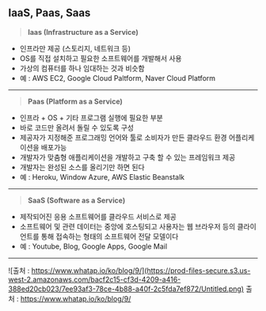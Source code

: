 ## IaaS, Paas, Saas

> **Iaas (Infrastructure as a Service)**

- 인프라만 제공 (스토리지, 네트워크 등)
- OS를 직접 설치하고 필요한 소프트웨어를 개발해서 사용
- 가상의 컴퓨터를 하나 임대하는 것과 비슷함
- 예 : AWS EC2, Google Cloud Paltform, Naver Cloud Platform

---

> **Paas (Platform as a Service)**

- 인프라 + OS + 기타 프로그램 실행에 필요한 부분
- 바로 코드만 올려서 돌릴 수 있도록 구성
- 제공자가 지정해준 프로그래밍 언어와 툴로 소비자가 만든 클라우드 환경 어플리케이션을 배포가능
- 개발자가 맞춤형 애플리케이션을 개발하고 구축 할 수 있는 프레임워크 제공
- 개발자는 완성된 소스를 올리기만 하면 된다
- 예 : Heroku, Window Azure, AWS Elastic Beanstalk

---

> **SaaS (Software as a Service)**

- 제작되어진 응용 소프트웨어를 클라우드 서비스로 제공
- 소프트웨어 및 관련 데이터는 중앙에 호스팅되고 사용자는 웹 브라우저 등의 클라이언트를 통해 접속하는 형태의 소프트웨어 전달 모델이다
- 예 : Youtube, Blog, Google Apps, Google Mail

---

![출처 : https://www.whatap.io/ko/blog/9/](https://prod-files-secure.s3.us-west-2.amazonaws.com/bacf2c15-cf3d-4209-a416-388ed20cb023/7ee93af3-78ce-4b88-a40f-2c5fda7ef872/Untitled.png)
출처 : https://www.whatap.io/ko/blog/9/
